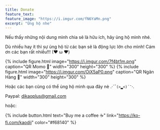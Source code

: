```yaml
---
title: Donate
feature_text:
feature_image: "https://i.imgur.com/fN6YaMn.png"
excerpt: "Ủng hộ nhe"
---
```

Nếu thấy những nội dung mình chia sẻ là hữu ích, hãy ủng hộ mình nhé.

Dù nhiều hay ít thì sự ủng hộ từ các bạn sẽ là động lực lớn cho mình! Cám ơn các bạn rất nhiều!!! (❤ ω ❤)

{% include figure.html image="https://i.imgur.com/7f4bt1m.png" caption="QR Momo 🧧" width="300" height="300" %} {% include figure.html image="https://i.imgur.com/OiX5aP0.png" caption="QR Ngân Hàng 🧧" width="300" height="300" %}


Hoặc các bạn cũng có thể ủng hộ mình qua đây nè .·´¯`(>▂<)´¯`·.

Paypal: dikaoplus@gmail.com

hoặc:

{% include button.html text="Buy me a coffee ☕️" link="https://ko-fi.com/kaodii" color="#f68140" %}